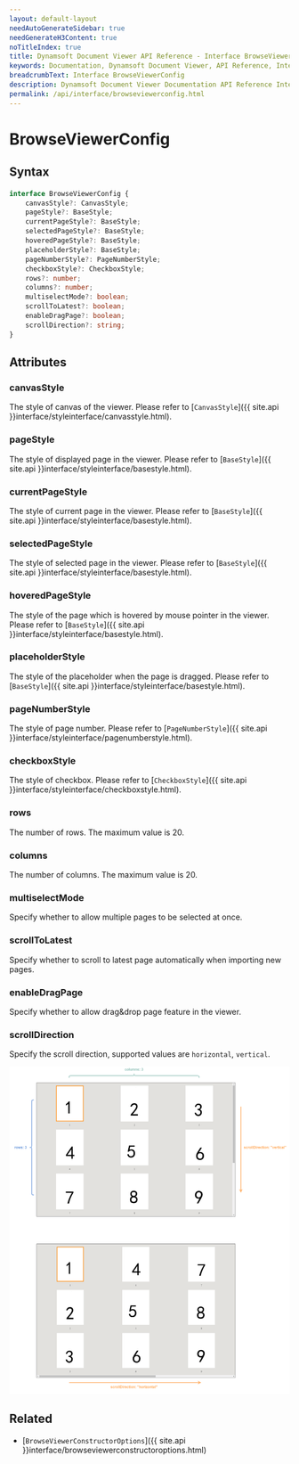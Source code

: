 ```yaml
---
layout: default-layout
needAutoGenerateSidebar: true
needGenerateH3Content: true
noTitleIndex: true
title: Dynamsoft Document Viewer API Reference - Interface BrowseViewerConfig
keywords: Documentation, Dynamsoft Document Viewer, API Reference, Interface BrowseViewerConfig
breadcrumbText: Interface BrowseViewerConfig
description: Dynamsoft Document Viewer Documentation API Reference Interface BrowseViewerConfig Page
permalink: /api/interface/browseviewerconfig.html
---
```


# BrowseViewerConfig

## Syntax

```typescript
interface BrowseViewerConfig {
    canvasStyle?: CanvasStyle;
    pageStyle?: BaseStyle;
    currentPageStyle?: BaseStyle;
    selectedPageStyle?: BaseStyle;
    hoveredPageStyle?: BaseStyle;
    placeholderStyle?: BaseStyle;
    pageNumberStyle?: PageNumberStyle;
    checkboxStyle?: CheckboxStyle;
    rows?: number;
    columns?: number; 
    multiselectMode?: boolean; 
    scrollToLatest?: boolean;
    enableDragPage?: boolean;
    scrollDirection?: string; 
}
```

## Attributes

### canvasStyle

The style of canvas of the viewer. Please refer to [`CanvasStyle`]({{ site.api }}interface/styleinterface/canvasstyle.html).

### pageStyle

The style of displayed page in the viewer. Please refer to [`BaseStyle`]({{ site.api }}interface/styleinterface/basestyle.html).

### currentPageStyle

The style of current page in the viewer. Please refer to [`BaseStyle`]({{ site.api }}interface/styleinterface/basestyle.html).

### selectedPageStyle

The style of selected page in the viewer. Please refer to [`BaseStyle`]({{ site.api }}interface/styleinterface/basestyle.html).

### hoveredPageStyle

The style of the page which is hovered by mouse pointer in the viewer. Please refer to [`BaseStyle`]({{ site.api }}interface/styleinterface/basestyle.html).

### placeholderStyle

The style of the placeholder when the page is dragged. Please refer to [`BaseStyle`]({{ site.api }}interface/styleinterface/basestyle.html).

### pageNumberStyle

The style of page number. Please refer to [`PageNumberStyle`]({{ site.api }}interface/styleinterface/pagenumberstyle.html).

### checkboxStyle

The style of checkbox. Please refer to [`CheckboxStyle`]({{ site.api }}interface/styleinterface/checkboxstyle.html).

### rows

The number of rows. The maximum value is 20.

### columns

The number of columns. The maximum value is 20.

### multiselectMode

Specify whether to allow multiple pages to be selected at once.

### scrollToLatest

Specify whether to scroll to latest page automatically when importing new pages.

### enableDragPage

Specify whether to allow drag&drop page feature in the viewer.

### scrollDirection

Specify the scroll direction, supported values are `horizontal`, `vertical`.

![scrollDirection BrowseViewer](/assets/imgs/scrollDirection-browse.png)

## Related

- [`BrowseViewerConstructorOptions`]({{ site.api }}interface/browseviewerconstructoroptions.html)